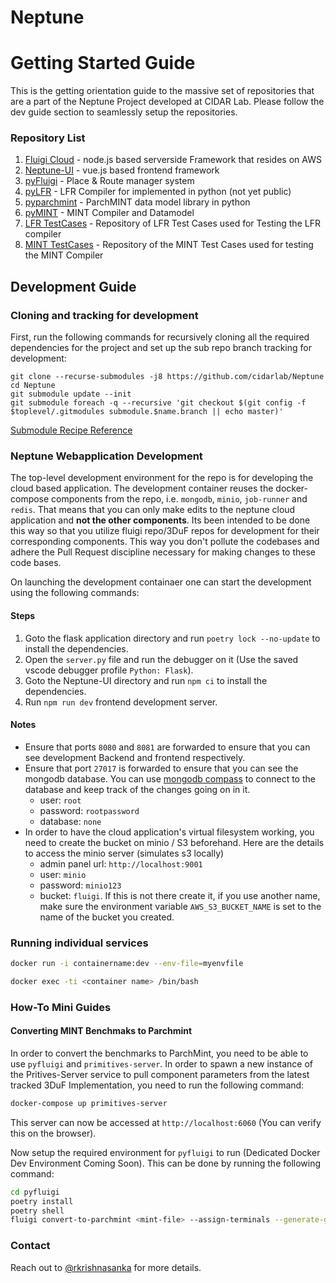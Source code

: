 # Neptune

# Getting Started Guide

This is the getting orientation guide to the massive set of repositories that are a part of the Neptune Project developed at CIDAR Lab. Please follow the dev guide section to seamlessly setup the repositories.

### Repository List

1. [Fluigi Cloud](https://github.com/CIDARLAB/Fluigi-Cloud) - node.js based serverside Framework that resides on AWS
1. [Neptune-UI](https://github.com/CIDARLAB/Neptune-UI) - vue.js based frontend framework
1. [pyFluigi](https://github.com/CIDARLAB/pyFluigi) - Place & Route manager system 
1. [pyLFR](https://github.com/CIDARLAB/pyLFR) - LFR Compiler for implemented in python (not yet public)
1. [pyparchmint](https://github.com/CIDARLAB/pyparchmint) - ParchMINT data model library in python
1. [pyMINT](https://github.com/CIDARLAB/pyMINT) - MINT Compiler and Datamodel
1. [LFR TestCases](https://github.com/CIDARLAB/LFR-TestCases) - Repository of LFR Test Cases used for Testing the LFR compiler
1. [MINT TestCases](https://github.com/CIDARLAB/MINT-TestCases) - Repository of the MINT Test Cases used for testing the MINT Compiler

## Development Guide

### Cloning and tracking for development

First, run the following commands for recursively cloning all the required dependencies for the project and set up the sub repo branch tracking for development:

```
git clone --recurse-submodules -j8 https://github.com/cidarlab/Neptune
cd Neptune
git submodule update --init
git submodule foreach -q --recursive 'git checkout $(git config -f $toplevel/.gitmodules submodule.$name.branch || echo master)'
```
[Submodule Recipe Reference](https://gist.github.com/slavafomin/08670ec0c0e75b500edbaa5d43a5c93c)

### Neptune Webapplication Development

The top-level development environment for the repo is for developing the cloud based application. The development container reuses the docker-compose components from the repo, i.e. `mongodb`, `minio`, `job-runner` and `redis`. That means that you can only make edits to the neptune cloud application and **not the other components**. Its been intended to be done this way so that you utilize fluigi repo/3DuF repos for development for their corresponding components. This way you don't pollute the codebases and adhere the Pull Request discipline necessary for making changes to these code bases.

On launching the development containaer one can start the development using the following commands:

#### Steps
1. Goto the flask application directory and run `poetry lock --no-update` to install the dependencies.
2. Open the `server.py` file and run the debugger on it (Use the saved vscode debugger profile `Python: Flask`).
3. Goto the Neptune-UI directory and run `npm ci` to install the dependencies.
4. Run `npm run dev` frontend development server.


#### Notes
- Ensure that ports `8080` and `8081` are forwarded to ensure that you can see development Backend and frontend respectively.
- Ensure that port `27017` is forwarded to ensure that you can see the mongodb database. You can use [mongodb compass](https://www.mongodb.com/products/compass) to connect to the database and keep track of the changes going on in it.
  - user: `root`
  - password: `rootpassword`
  - database: `none`
- In order to have the cloud application's virtual filesystem working, you need to create the bucket on minio / S3 beforehand. Here are the details to access the minio server (simulates s3 locally)
  - admin panel url: `http://localhost:9001`
  - user: `minio`
  - password: `minio123`
  - bucket: `fluigi`. If this is not there create it, if you use another name, make sure the environment variable `AWS_S3_BUCKET_NAME` is set to the name of the bucket you created.

### Running individual services

```bash
docker run -i containername:dev --env-file=myenvfile
```

```bash
docker exec -ti <container name> /bin/bash
```

### How-To Mini Guides

#### Converting MINT Benchmaks to Parchmint 

In order to convert the benchmarks to ParchMint, you need to be able to use `pyfluigi` and `primitives-server`. In order to spawn a new instance of the Pritives-Server service to pull component parameters from the latest tracked 3DuF Implementation, you need to run the following command:

```bash
docker-compose up primitives-server
```

This server can now be accessed at `http://localhost:6060` (You can verify this on the browser).

Now setup the required environment for `pyfluigi` to run (Dedicated Docker Dev Environment Coming Soon). This can be done by running the following command:

```bash
cd pyfluigi
poetry install
poetry shell
fluigi convert-to-parchmint <mint-file> --assign-terminals --generate-graph-view --outpath <output-location>
```

### Contact

Reach out to [@rkrishnasanka](https://github.com/rkrishnasanka) for more details.
